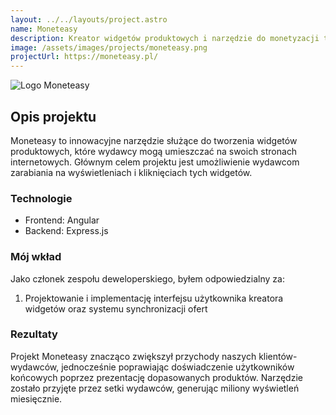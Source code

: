 ```yaml
---
layout: ../../layouts/project.astro
name: Moneteasy
description: Kreator widgetów produktowych i narzędzie do monetyzacji treści wykorzystywane przez wydawców
image: /assets/images/projects/moneteasy.png
projectUrl: https://moneteasy.pl/
---
```


![Logo Moneteasy](/assets/images/projects/moneteasy.png)

## Opis projektu

Moneteasy to innowacyjne narzędzie służące do tworzenia widgetów produktowych, które wydawcy mogą umieszczać na swoich stronach internetowych. Głównym celem projektu jest umożliwienie wydawcom zarabiania na wyświetleniach i kliknięciach tych widgetów.

### Technologie

- Frontend: Angular
- Backend: Express.js

### Mój wkład

Jako członek zespołu deweloperskiego, byłem odpowiedzialny za:

1. Projektowanie i implementację interfejsu użytkownika kreatora widgetów oraz systemu synchronizacji ofert

### Rezultaty

Projekt Moneteasy znacząco zwiększył przychody naszych klientów-wydawców, jednocześnie poprawiając doświadczenie użytkowników końcowych poprzez prezentację dopasowanych produktów. Narzędzie zostało przyjęte przez setki wydawców, generując miliony wyświetleń miesięcznie.

